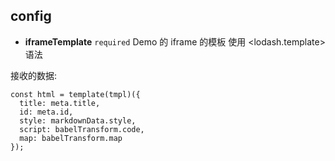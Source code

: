 ## config

- **iframeTemplate** `required` Demo 的 iframe 的模板 使用 <lodash.template> 语法

接收的数据:

```
const html = template(tmpl)({
  title: meta.title,
  id: meta.id,
  style: markdownData.style,
  script: babelTransform.code,
  map: babelTransform.map
});
```